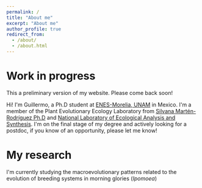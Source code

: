 ```yaml
---
permalink: /
title: "About me"
excerpt: "About me"
author_profile: true
redirect_from: 
  - /about/
  - /about.html
---
```

Work in progress
======
This a  preliminary version of my website. Please  come back soon!


Hi! I'm Guillermo, a Ph.D student at [ENES-Morelia, UNAM](http://www.enesmorelia.unam.mx/) in Mexico. I'm a member of the Plant Evolutionary Ecology Laboratory from [Silvana Martén-Rodríguez Ph.D](https://scholar.google.es/citations?user=8-U0ygsAAAAJ&hl) and [National Laboratory of Ecological Analysis and Synthesis](http://www.lanase.unam.mx/). I'm on the final stage of my degree and actively looking for a postdoc, if you know of an opportunity, please let me know!


My research
======
I'm currently studying the macroevolutionary patterns related to the evolution of breeding systems in morning glories (<i>Ipomoea</i>)

